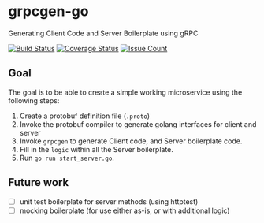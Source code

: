 # grpcgen-go
Generating Client Code and Server Boilerplate using gRPC

[![Build Status](https://travis-ci.org/marcusljx/grpcgen-go.svg?branch=master)](https://travis-ci.org/marcusljx/grpcgen-go)
[![Coverage Status](https://coveralls.io/repos/github/marcusljx/grpcgen-go/badge.svg?branch=master)](https://coveralls.io/github/marcusljx/grpcgen-go?branch=master)
[![Issue Count](https://codeclimate.com/github/marcusljx/grpcgen-go/badges/issue_count.svg)](https://codeclimate.com/github/marcusljx/grpcgen-go)


## Goal
The goal is to be able to create a simple working microservice using the following steps:

1. Create a protobuf definition file (`.proto`)
2. Invoke the protobuf compiler to generate golang interfaces for client and server
3. Invoke `grpcgen` to generate Client code, and Server boilerplate code.
4. Fill in the `logic` within all the Server boilerplate.
5. Run `go run start_server.go`.

## Future work
- [ ] unit test boilerplate for server methods (using httptest)
- [ ] mocking boilerplate (for use either as-is, or with additional logic)
